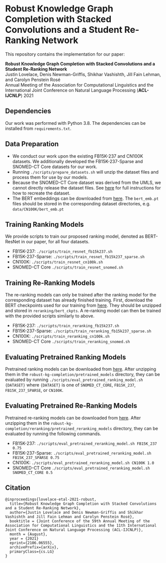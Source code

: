 # Robust Knowledge Graph Completion with Stacked Convolutions and a Student Re-Ranking Network


This repository contains the implementation for our paper: 

**Robust Knowledge Graph Completion with Stacked Convolutions and a Student Re-Ranking Network** \
Justin Lovelace, Denis Newman-Griffis, Shikhar Vashishth, Jill Fain Lehman, and Carolyn Penstein Rosé \
Annual Meeting of the Association for Computational Linguistics and the International Joint Conference on Natural Language Processing
(**ACL-IJCNLP**) 2021

## Dependencies

Our work was performed with Python 3.8. The dependencies can be installed from `requirements.txt`.

## Data Preparation

- We conduct our work upon the existing FB15K-237 and CN100K datasets. We additionally developed the FB15K-237-Sparse and SNOMED-CT Core datasets for our work.
- Running `./scripts/prepare_datasets.sh` will unzip the dataset files and process them for use by our models.
- Because the SNOMED-CT Core dataset was derived from the UMLS, we cannot directly release the dataset files. See [here](snomed_ct_core.md) for full instructions for how to recreate the dataset.
- The BERT embeddings can be downloaded from [here](https://drive.google.com/drive/folders/1gfbZcJoay69BUzQLQku-qHB6IZ5zxLQw?usp=sharing). The `bert_emb.pt` files should be stored in the corresponding dataset directories, e.g. `data/CN100K/bert_emb.pt`

## Training Ranking Models
We provide scripts to train our proposed ranking model, denoted as BERT-ResNet in our paper, for all four datasets. 

- FB15K-237: `./scripts/train_resnet_fb15k237.sh`
- FB15K-237-Sparse: `./scripts/train_resnet_fb15k237_sparse.sh`
- CN100K: `./scripts/train_resnet_cn100k.sh`
- SNOMED-CT Core `./scripts/train_resnet_snomed.sh`

## Training Re-Ranking Models
The re-ranking models can only be trained after the ranking model for the corresponding dataset has already finished training. First, download the BERT checkpoints used for our training from [here](https://drive.google.com/drive/folders/1BsxeWEtFpZuHD_bCQKsIy0zfwl7xi6Bq?usp=sharing). They should be unzipped and stored in `reranking/bert_ckpts`. A re-ranking model can then be trained with the provided scripts similarly to above.

- FB15K-237: `./scripts/train_reranking_fb15k237.sh`
- FB15K-237-Sparse: `./scripts/train_reranking_fb15k237_sparse.sh`
- CN100K: `./scripts/train_reranking_cn100k.sh`
- SNOMED-CT Core `./scripts/train_reranking_snomed.sh`

## Evaluating Pretrained Ranking Models
Pretrained ranking models can be downloaded from [here](https://drive.google.com/drive/folders/1q20hhUq20wt5OSbHbOWsvAiviFUZ8s8r?usp=sharing). After unzipping them in the `robust-kg-completion/pretrained_models` directory, they can be evaluated by running `./scripts/eval_pretrained_ranking_model.sh {DATASET}` where `{DATASET}` is one of `SNOMED_CT_CORE`, `FB15K_237`, `FB15K_237_SPARSE`, or `CN100K`.

## Evaluating Pretrained Re-Ranking Models 
Pretrained re-ranking models can be downloaded from [here](https://drive.google.com/drive/folders/1q20hhUq20wt5OSbHbOWsvAiviFUZ8s8r?usp=sharing). After unzipping them in the `robust-kg-completion/reranking/pretrained_reranking_models` directory, they can be evaluated by running the following commands.

- FB15K-237: `./scripts/eval_pretrained_reranking_model.sh FB15K_237 0.75`
- FB15K-237-Sparse: `./scripts/eval_pretrained_reranking_model.sh FB15K_237_SPARSE 0.75`
- CN100K: `./scripts/eval_pretrained_reranking_model.sh CN100K 1.0`
- SNOMED-CT Core `./scripts/eval_pretrained_reranking_model.sh SNOMED_CT_CORE 0.5`

## Citation
```
@inproceedings{lovelace-etal-2021-robust,
  title={Robust Knowledge Graph Completion with Stacked Convolutions and a Student Re-Ranking Network},
  author={Justin Lovelace and Denis Newman-Griffis and Shikhar Vashishth and Jill Fain Lehman and Carolyn Penstein Rosé},
  booktitle = {Joint Conference of the 59th Annual Meeting of the Association for Computational Linguistics and the 11th International Joint Conference on Natural Language Processing (ACL-IJCNLP)},
  month = {August},
  year = {2021}
  eprint={2106.06555},
  archivePrefix={arXiv},
  primaryClass={cs.LG}
}
```